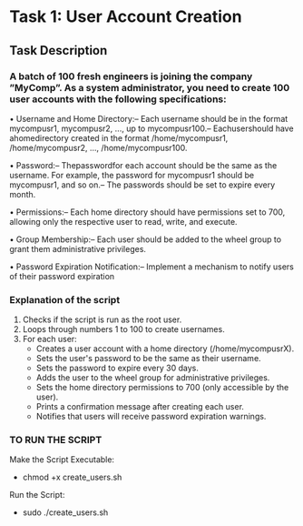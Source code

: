  # Task 1: User Account Creation
 
 ## Task Description
 
 ### A batch of 100 fresh engineers is joining the company ”MyComp”. As a system administrator, you need to create 100 user accounts with the following specifications:
 
 • Username and Home Directory:– Each username should be in the format mycompusr1, mycompusr2, ..., up to mycompusr100.– Eachusershould have ahomedirectory created in the format /home/mycompusr1, /home/mycompusr2,
 ..., /home/mycompusr100.
 
 • Password:– Thepasswordfor each account should be the same as the username. For example, the password
 for mycompusr1 should be mycompusr1, and so on.– The passwords should be set to expire every month.
 
 • Permissions:– Each home directory should have permissions set to 700, allowing only the respective user to
 read, write, and execute.
 
 • Group Membership:– Each user should be added to the wheel group to grant them administrative privileges.
 
 • Password Expiration Notification:– Implement a mechanism to notify users of their password expiration


 ### Explanation of the script

1. Checks if the script is run as the root user.
2. Loops through numbers 1 to 100 to create usernames.
3. For each user:
   - Creates a user account with a home directory (/home/mycompusrX).
   - Sets the user's password to be the same as their username.
   - Sets the password to expire every 30 days.
   - Adds the user to the wheel group for administrative privileges.
   - Sets the home directory permissions to 700 (only accessible by the user).
   - Prints a confirmation message after creating each user.
   - Notifies that users will receive password expiration warnings.

### TO RUN THE SCRIPT 

Make the Script Executable:
  - chmod +x create_users.sh

Run the Script:
  - sudo ./create_users.sh
